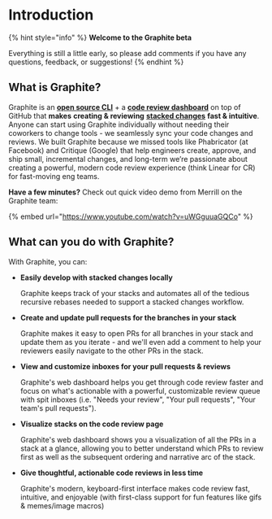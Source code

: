 # Introduction

{% hint style="info" %}
**Welcome to the Graphite beta**

Everything is still a little early, so please add comments if you have any questions, feedback, or suggestions!
{% endhint %}

## What is Graphite?

Graphite is an [**open source CLI**](https://github.com/screenplaydev/graphite-cli) + a [**code review dashboard**](http://app.graphite.dev) on top of GitHub that **makes** **creating & reviewing** [**stacked changes**](getting-started/why-use-stacked-changes.md) **fast & intuitive**. Anyone can start using Graphite individually without needing their coworkers to change tools - we seamlessly sync your code changes and reviews. We built Graphite because we missed tools like Phabricator (at Facebook) and Critique (Google) that help engineers create, approve, and ship small, incremental changes, and long-term we’re passionate about creating a powerful, modern code review experience (think Linear for CR) for fast-moving eng teams.

**Have a few minutes?** Check out quick video demo from Merrill on the Graphite team:

{% embed url="https://www.youtube.com/watch?v=uWGguuaGQCo" %}

## What can you do with Graphite?

With Graphite, you can:

*   **Easily develop with stacked changes locally**

    Graphite keeps track of your stacks and automates all of the tedious recursive rebases needed to support a stacked changes workflow.
*   **Create and update pull requests for the branches in your stack**

    Graphite makes it easy to open PRs for all branches in your stack and update them as you iterate - and we'll even add a comment to help your reviewers easily navigate to the other PRs in the stack.
*   **View and customize inboxes for your pull requests & reviews**

    Graphite's web dashboard helps you get through code review faster and focus on what's actionable with a powerful, customizable review queue with spit inboxes (i.e. "Needs your review", "Your pull requests", "Your team's pull requests").
*   **Visualize stacks on the code review page**

    Graphite's web dashboard shows you a visualization of all the PRs in a stack at a glance, allowing you to better understand which PRs to review first as well as the subsequent ordering and narrative arc of the stack.
*   **Give thoughtful, actionable code reviews in less time**

    Graphite's modern, keyboard-first interface makes code review fast, intuitive, and enjoyable (with first-class support for fun features like gifs & memes/image macros)
